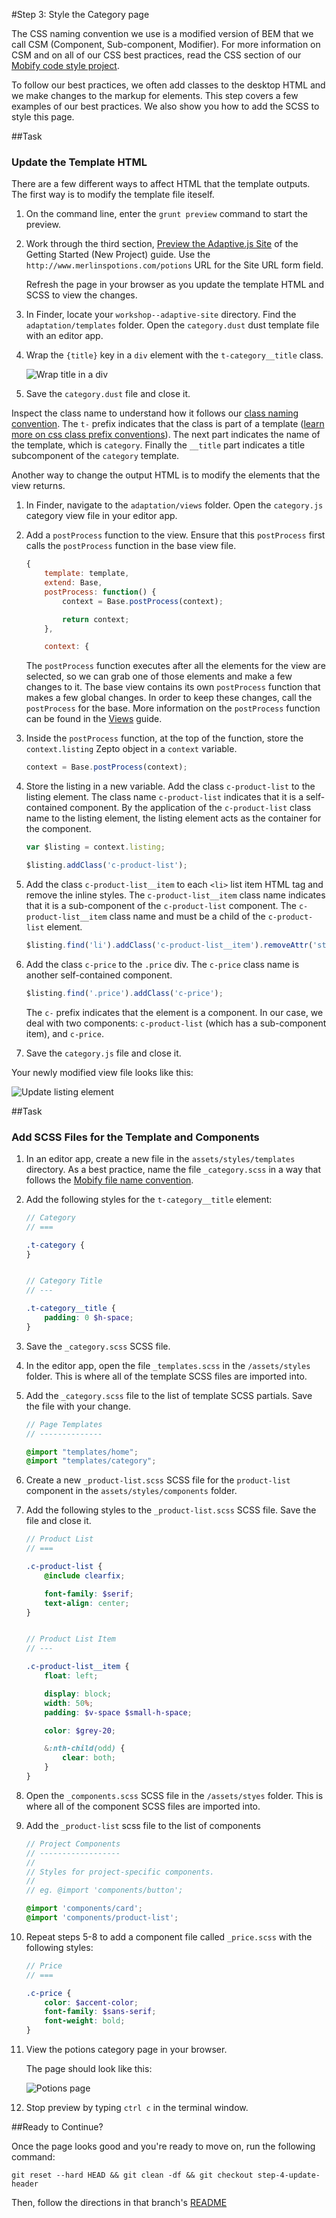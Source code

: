 #Step 3: Style the Category page

The CSS naming convention we use is a modified version of BEM that we call CSM (Component, Sub-component, Modifier). For more information on CSM and on all of our CSS best practices, read the CSS section of our [Mobify code style project](https://github.com/mobify/mobify-code-style/tree/master/css).


To follow our best practices, we often add classes to the desktop HTML and we make changes to the markup for elements. This step covers a few examples of our best practices. We also show you how to add the SCSS to style this page.

##Task

### Update the Template HTML

There are a few different ways to affect HTML that the template outputs. The first way is to modify the template file iteself.

1. On the command line, enter the `grunt preview` command to start the preview.
2. Work through the third section, [Preview the Adaptive.js Site](https://cloud.mobify.com/docs/adaptivejs/getting-started/new-project/#/start-adaptivejs-server) of the Getting Started (New Project) guide. Use the `http://www.merlinspotions.com/potions` URL for the Site URL form field.

    Refresh the page in your browser as you update the template HTML and SCSS to view the changes.

3. In Finder, locate your `workshop--adaptive-site` directory. Find the `adaptation/templates` folder. Open the `category.dust` dust template file with an editor app.
4. Wrap the `{title}` key in a `div` element with the `t-category__title` class.

    ![Wrap title in a div](https://s3.amazonaws.com/uploads.hipchat.com/15359/64553/AoTbBtkdqrBznRL/Screen%20Shot%202015-01-16%20at%201.25.40%20PM.png)

5. Save the `category.dust` file and close it.

Inspect the class name to understand how it follows our [class naming convention](https://github.com/mobify/mobify-code-style/tree/master/css/class-naming-conventions#class-naming-conventions). The `t-` prefix indicates that the class is part of a template ([learn more on css class prefix conventions](https://github.com/mobify/mobify-code-style/tree/master/css/class-naming-conventions#class-prefix-conventions)).
The next part indicates the name of the template, which is `category`.
Finally the  `__title` part indicates a title subcomponent of the `category` template.

Another way to change the output HTML is to modify the elements that the view returns.

1. In Finder, navigate to the `adaptation/views` folder. Open the `category.js` category view file in your editor app.
2. Add a `postProcess` function to the view. Ensure that this `postProcess` first calls the `postProcess` function in the base view file.

    ```javascript
    {
        template: template,
        extend: Base, 
        postProcess: function() {
            context = Base.postProcess(context);

            return context;
        },

        context: {
    ```

    The `postProcess` function executes after all the elements for the view are selected, so we can grab one of those elements and make a few changes to it. The base view contains its own `postProcess` function that makes a few global changes. In order to keep these changes, call the `postProcess` for the base. More information on the `postProcess` function can be found in the [Views](https://cloud.mobify.com/docs/adaptivejs/adapting/views/#/postprocess/) guide.

3. Inside the `postProcess` function, at the top of the function, store the `context.listing` Zepto object in a `context` variable.

    ```javascript
    context = Base.postProcess(context);
    ```

4. Store the listing in a new variable. Add the class `c-product-list` to the listing element. The class name `c-product-list` indicates that it is a self-contained component. By the application of the `c-product-list` class name to the listing element, the listing element acts as the container for the component.

    ```javascript
    var $listing = context.listing;
    
    $listing.addClass('c-product-list');
    ```

5. Add the class `c-product-list__item` to each `<li>` list item HTML tag and remove the inline styles. The `c-product-list__item` class name indicates that it is a sub-component of the `c-product-list` component. The `c-product-list__item` class name and must be a child of the `c-product-list` element.

    ```javascript
    $listing.find('li').addClass('c-product-list__item').removeAttr('style');
    ```

6. Add the class `c-price` to the `.price` div. The `c-price` class name is another self-contained component.

    ```javascript
    $listing.find('.price').addClass('c-price');
    ```

    The `c-` prefix indicates that the element is a component. In our case, we deal with two components: `c-product-list` (which has a sub-component item), and `c-price`.
    
7. Save the `category.js` file and close it.

Your newly modified view file looks like this:

![Update listing element](https://s3.amazonaws.com/uploads.hipchat.com/15359/64553/zcWcEqnWvtO36hx/Screen%20Shot%202015-02-06%20at%202.21.32%20PM.png)

##Task

### Add SCSS Files for the Template and Components

1. In an editor app, create a new file in the `assets/styles/templates` directory. As a best practice, name the file `_category.scss` in a way that follows the [Mobify file name convention](https://github.com/mobify/mobify-code-style/tree/master/css/sass-best-practices#filename-naming-convention).
2. Add the following styles for the `t-category__title` element:

    ```scss
    // Category
    // ===

    .t-category {
    }


    // Category Title
    // ---

    .t-category__title {
        padding: 0 $h-space;
    }
    ```

3. Save the `_category.scss` SCSS file.

3. In the editor app, open the file `_templates.scss` in the `/assets/styles` folder. This is where all of the template SCSS files are imported into.
4. Add the `_category.scss` file to the list of template SCSS partials. Save the file with your change.

    ```scss
    // Page Templates
    // --------------

    @import "templates/home";
    @import "templates/category";
    ```

5. Create a new `_product-list.scss` SCSS file for the `product-list` component in the `assets/styles/components` folder.
6. Add the following styles to the `_product-list.scss` SCSS file. Save the file and close it.

    ```scss
    // Product List
    // ===

    .c-product-list {
        @include clearfix;

        font-family: $serif;
        text-align: center;
    }


    // Product List Item
    // ---

    .c-product-list__item {
        float: left;

        display: block;
        width: 50%;
        padding: $v-space $small-h-space;

        color: $grey-20;

        &:nth-child(odd) {
            clear: both;
        }
    }
    ```

7. Open the `_components.scss` SCSS file in the `/assets/styes` folder. This is where all of the component SCSS files are imported into.
8. Add the `_product-list` scss file to the list of components

    ```scss
    // Project Components
    // ------------------
    //
    // Styles for project-specific components.
    //
    // eg. @import 'components/button';

    @import 'components/card';
    @import 'components/product-list';
    ```

9. Repeat steps 5-8 to add a component file called `_price.scss` with the following styles:

    ```scss
    // Price
    // ===

    .c-price {
        color: $accent-color;
        font-family: $sans-serif;
        font-weight: bold;
    }
    ```

10. View the potions category page in your browser.

    The page should look like this:

    ![Potions page](https://s3.amazonaws.com/uploads.hipchat.com/15359/64553/sYtMKGfRqXkKOr4/Screen%20Shot%202015-01-16%20at%202.04.06%20PM.png)

11. Stop preview by typing `ctrl c` in the terminal window.

##Ready to Continue?

Once the page looks good and you're ready to move on, run the following command:

```
git reset --hard HEAD && git clean -df && git checkout step-4-update-header
```

Then, follow the directions in that branch's [README](https://github.com/mobify/workshop--adaptivejs-site/blob/step-4-update-header/README.md)

